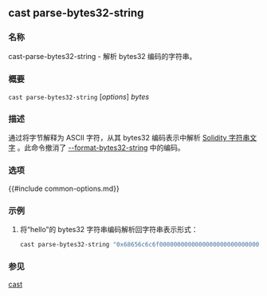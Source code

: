 ## cast parse-bytes32-string

### 名称

cast-parse-bytes32-string - 解析 bytes32 编码的字符串。

### 概要

``cast parse-bytes32-string`` [*options*] *bytes*

### 描述

通过将字节解释为 ASCII 字符，从其 bytes32 编码表示中解析 [Solidity 字符串文字](https://docs.soliditylang.org/en/v0.8.16/types.html#string-literals-and-types) 。此命令撤消了 [--format-bytes32-string](./cast-format-bytes32-string.md) 中的编码。

### 选项

{{#include common-options.md}}

### 示例

1. 将“hello”的 bytes32 字符串编码解析回字符串表示形式：
    ```sh
    cast parse-bytes32-string "0x68656c6c6f000000000000000000000000000000000000000000000000000000"
    ```

### 参见

[cast](./cast.md) 
